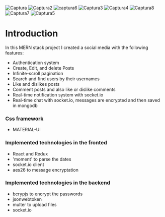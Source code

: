 ![Captura](https://user-images.githubusercontent.com/79860191/121614473-be006200-ca2c-11eb-8fb7-0bbcbdb59223.JPG)
![Captura2](https://user-images.githubusercontent.com/79860191/121614214-374b8500-ca2c-11eb-890f-8c7b2f7282ea.JPG)
![captura6](https://user-images.githubusercontent.com/79860191/121615235-64993280-ca2e-11eb-96cf-ea66f37001f4.JPG)
![Captura3](https://user-images.githubusercontent.com/79860191/121614236-42061a00-ca2c-11eb-8181-01fe91418d4f.JPG)
![Captura4](https://user-images.githubusercontent.com/79860191/121614244-46cace00-ca2c-11eb-9409-5a73f9b97f68.JPG)
![Captura8](https://user-images.githubusercontent.com/79860191/121615305-8d212c80-ca2e-11eb-95d6-5dac270f8afa.JPG)
![Captura7](https://user-images.githubusercontent.com/79860191/121615520-17699080-ca2f-11eb-807e-19d295b68e6f.JPG)
![Captura5](https://user-images.githubusercontent.com/79860191/121614252-4cc0af00-ca2c-11eb-8ab9-0be43afe1152.JPG)


<h1><b>Introduction</b></h1>
<p>In this MERN stack project I created a social media with the following features:</p>
<ul>
  <li>Authentication system</li>
  <li>Create, Edit, and delete Posts</li>
  <li>Infinite-scroll pagination</li>
  <li>Search and find users by their usernames</li>
  <li>Like and dislikes posts</li>
  <li>Comment posts and also like or dislike comments</li>
  <li>Real-time notification system with socket.io</li>
  <li>Real-time chat with socket.io, messages are encrypted and then saved in mongodb</li>
</ul>
<h3>Css framework</h3>
<ul>
  <li>MATERIAL-UI</li>
</ul>
<h3>Implemented technologies in the fronted</h3>
<ul>
  <li>React and Redux</li>
  <li>'moment' to parse the dates</li>
  <li>socket.io client</li>
  <li>aes26 to message encryptation</>
</ul>
<h3>Implemented technologies in the backend</h3>
 <ul>
  <li>bcrypjs to encrypt the passwords</li>
  <li>jsonwebtoken</li>
  <li>multer to upload files</li>
  <li>socket.io</>
</ul>
